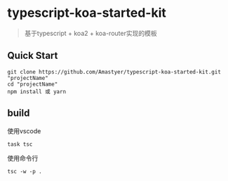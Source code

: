 # typescript-koa-started-kit
> 基于typescript + koa2 + koa-router实现的模板

## Quick Start

``` shell
git clone https://github.com/Amastyer/typescript-koa-started-kit.git "projectName"
cd "projectName"
npm install 或 yarn
```

## build

使用vscode

```
task tsc
```

使用命令行

```
tsc -w -p .
```
